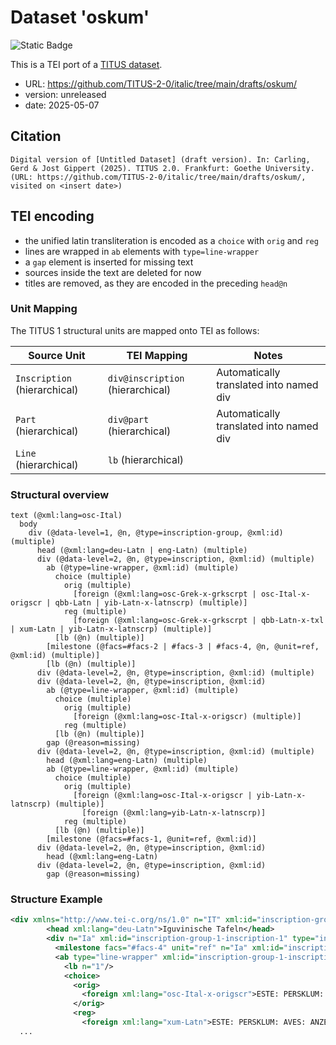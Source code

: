# Dataset 'oskum'

![Static Badge](https://img.shields.io/badge/TEI_validation-passing-green)

This is a TEI port of a [TITUS dataset](http://titus.uni-frankfurt.de/texte/etcs/ital/oskumb/oskum.htm).

* URL: https://github.com/TITUS-2-0/italic/tree/main/drafts/oskum/
* version: unreleased
* date: 2025-05-07

## Citation
```text
Digital version of [Untitled Dataset] (draft version). In: Carling, Gerd & Jost Gippert (2025). TITUS 2.0. Frankfurt: Goethe University. (URL: https://github.com/TITUS-2-0/italic/tree/main/drafts/oskum/, visited on <insert date>)
```

## TEI encoding
* the unified latin transliteration is encoded as a `choice` with `orig` and `reg`
* lines are wrapped in `ab` elements with `type=line-wrapper`
* a `gap` element is inserted for missing text
* sources inside the text are deleted for now
* titles are removed, as they are encoded in the preceding `head@n`

### Unit Mapping
The TITUS 1 structural units are mapped onto TEI as follows:

| Source Unit | TEI Mapping | Notes |
|-------------|-------------|-------|
| `Inscription` (hierarchical) | `div@inscription` (hierarchical) | Automatically translated into named div |
| `Part` (hierarchical) | `div@part` (hierarchical) | Automatically translated into named div |
| `Line` (hierarchical) | `lb` (hierarchical) |  |

### Structural overview
```text
text (@xml:lang=osc-Ital)
  body
    div (@data-level=1, @n, @type=inscription-group, @xml:id) (multiple)
      head (@xml:lang=deu-Latn | eng-Latn) (multiple)
      div (@data-level=2, @n, @type=inscription, @xml:id) (multiple)
        ab (@type=line-wrapper, @xml:id) (multiple)
          choice (multiple)
            orig (multiple)
              [foreign (@xml:lang=osc-Grek-x-grkscrpt | osc-Ital-x-origscr | qbb-Latn | yib-Latn-x-latnscrp) (multiple)]
            reg (multiple)
              [foreign (@xml:lang=osc-Grek-x-grkscrpt | qbb-Latn-x-txl | xum-Latn | yib-Latn-x-latnscrp) (multiple)]
          [lb (@n) (multiple)]
        [milestone (@facs=#facs-2 | #facs-3 | #facs-4, @n, @unit=ref, @xml:id) (multiple)]
        [lb (@n) (multiple)]
      div (@data-level=2, @n, @type=inscription, @xml:id) (multiple)
      div (@data-level=2, @n, @type=inscription, @xml:id)
        ab (@type=line-wrapper, @xml:id) (multiple)
          choice (multiple)
            orig (multiple)
              [foreign (@xml:lang=osc-Ital-x-origscr) (multiple)]
            reg (multiple)
          [lb (@n) (multiple)]
        gap (@reason=missing)
      div (@data-level=2, @n, @type=inscription, @xml:id) (multiple)
        head (@xml:lang=eng-Latn) (multiple)
        ab (@type=line-wrapper, @xml:id) (multiple)
          choice (multiple)
            orig (multiple)
              [foreign (@xml:lang=osc-Ital-x-origscr | yib-Latn-x-latnscrp) (multiple)]
                [foreign (@xml:lang=yib-Latn-x-latnscrp)]
            reg (multiple)
          [lb (@n) (multiple)]
        [milestone (@facs=#facs-1, @unit=ref, @xml:id)]
      div (@data-level=2, @n, @type=inscription, @xml:id)
        head (@xml:lang=eng-Latn)
      div (@data-level=2, @n, @type=inscription, @xml:id)
        gap (@reason=missing)
```

### Structure Example

```xml
<div xmlns="http://www.tei-c.org/ns/1.0" n="IT" xml:id="inscription-group-1" type="inscription-group" data-level="1">
        <head xml:lang="deu-Latn">Iguvinische Tafeln</head>
        <div n="Ia" xml:id="inscription-group-1-inscription-1" type="inscription" data-level="2">
          <milestone facs="#facs-4" unit="ref" n="Ia" xml:id="inscription-group-1-inscription-1-milestone-1"/>
          <ab type="line-wrapper" xml:id="inscription-group-1-inscription-1-ab-1">
            <lb n="1"/>
            <choice>
              <orig>
                <foreign xml:lang="osc-Ital-x-origscr">ESTE: PERSKLUM: AVES: ANZERIATES: ENETU:</foreign>
              </orig>
              <reg>
                <foreign xml:lang="xum-Latn">ESTE: PERSKLUM: AVES: ANZERIATES: ENETU:</foreign>
  ...
```
